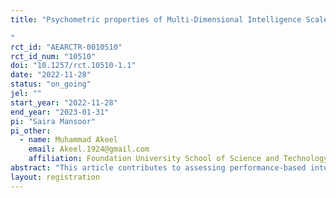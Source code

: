 ```yaml
---
title: "Psychometric properties of Multi-Dimensional Intelligence Scale in Children
"
rct_id: "AEARCTR-0010510"
rct_id_num: "10510"
doi: "10.1257/rct.10510-1.1"
date: "2022-11-28"
status: "on_going"
jel: ""
start_year: "2022-11-28"
end_year: "2023-01-31"
pi: "Saira Mansoor"
pi_other:
  - name: Muhammad Akeel
    email: Akeel.1924@gmail.com
    affiliation: Foundation University School of Science and Technology
abstract: "This article contributes to assessing performance-based intelligence. In this study, the scale was developed in comparison to the Wechsler intelligence scale and is based on three bits of intelligence i.e. musical, logical and linguistic. The scale proposed that the levels of intelligence range from ability to solve problems containing a limited number of bits of information with obvious relationships to the ability to solve problems that involve critical thinking and logic."
layout: registration
---
```


